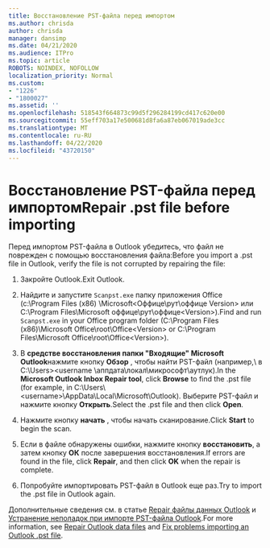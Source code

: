 ```yaml
---
title: Восстановление PST-файла перед импортом
ms.author: chrisda
author: chrisda
manager: dansimp
ms.date: 04/21/2020
ms.audience: ITPro
ms.topic: article
ROBOTS: NOINDEX, NOFOLLOW
localization_priority: Normal
ms.custom:
- "1226"
- "1800027"
ms.assetid: ''
ms.openlocfilehash: 518543f664873c99d5f296284199cd417c620e00
ms.sourcegitcommit: 55eff703a17e500681d8fa6a87eb067019ade3cc
ms.translationtype: MT
ms.contentlocale: ru-RU
ms.lasthandoff: 04/22/2020
ms.locfileid: "43720150"
---
```

# <a name="repair-pst-file-before-importing"></a><span data-ttu-id="c3650-102">Восстановление PST-файла перед импортом</span><span class="sxs-lookup"><span data-stu-id="c3650-102">Repair .pst file before importing</span></span>

<span data-ttu-id="c3650-103">Перед импортом PST-файла в Outlook убедитесь, что файл не поврежден с помощью восстановления файла:</span><span class="sxs-lookup"><span data-stu-id="c3650-103">Before you import a .pst file in Outlook, verify the file is not corrupted by repairing the file:</span></span>

1. <span data-ttu-id="c3650-104">Закройте Outlook.</span><span class="sxs-lookup"><span data-stu-id="c3650-104">Exit Outlook.</span></span>

2. <span data-ttu-id="c3650-105">Найдите и запустите `Scanpst.exe` папку приложения Office (c:\Program Files (x86) \Microsoft\<Оффице\рут\оффице Version\> или C:\Program Files\Microsoft оффице\рут\оффице\<Version\>).</span><span class="sxs-lookup"><span data-stu-id="c3650-105">Find and run `Scanpst.exe` in your Office program folder (C:\Program Files (x86)\Microsoft Office\root\Office\<Version\> or C:\Program Files\Microsoft Office\root\Office\<Version\>).</span></span>

3. <span data-ttu-id="c3650-106">В **средстве восстановления папки "Входящие" Microsoft Outlook**нажмите кнопку **Обзор** , чтобы найти PST-файл (например,\\ в C:\Users\><username \аппдата\локал\микрософт\аутлук).</span><span class="sxs-lookup"><span data-stu-id="c3650-106">In the **Microsoft Outlook Inbox Repair tool**, click **Browse** to find the .pst file (for example, in C:\Users\\<username\>\AppData\Local\Microsoft\Outlook).</span></span> <span data-ttu-id="c3650-107">Выберите PST-файл и нажмите кнопку **Открыть**.</span><span class="sxs-lookup"><span data-stu-id="c3650-107">Select the .pst file and then click **Open**.</span></span>

4. <span data-ttu-id="c3650-108">Нажмите кнопку **начать** , чтобы начать сканирование.</span><span class="sxs-lookup"><span data-stu-id="c3650-108">Click **Start** to begin the scan.</span></span>

5. <span data-ttu-id="c3650-109">Если в файле обнаружены ошибки, нажмите кнопку **восстановить**, а затем кнопку **ОК** после завершения восстановления.</span><span class="sxs-lookup"><span data-stu-id="c3650-109">If errors are found in the file, click **Repair**, and then click **OK** when the repair is complete.</span></span>

6. <span data-ttu-id="c3650-110">Попробуйте импортировать PST-файл в Outlook еще раз.</span><span class="sxs-lookup"><span data-stu-id="c3650-110">Try to import the .pst file in Outlook again.</span></span>

<span data-ttu-id="c3650-111">Дополнительные сведения см. в статье [Repair файлы данных Outlook](https://support.office.com/article/25663bc3-11ec-4412-86c4-60458afc5253) и [Устранение неполадок при импорте PST-файла Outlook](https://support.office.com/article/2d2e50dc-5c36-4ab2-ab50-f1be733b3d6e).</span><span class="sxs-lookup"><span data-stu-id="c3650-111">For more information, see [Repair Outlook data files](https://support.office.com/article/25663bc3-11ec-4412-86c4-60458afc5253) and [Fix problems importing an Outlook .pst file](https://support.office.com/article/2d2e50dc-5c36-4ab2-ab50-f1be733b3d6e).</span></span>
